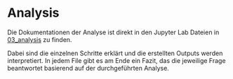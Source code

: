 # Analysis

Die Dokumentationen der Analyse ist direkt in den Jupyter Lab Dateien in [03_analysis](./../03_analysis) zu finden.

Dabei sind die einzelnen Schritte erklärt und die erstellten Outputs werden interpretiert. In jedem File gibt es am Ende ein Fazit, das die jeweilige Frage beantwortet basierend auf der durchgeführten Analyse.